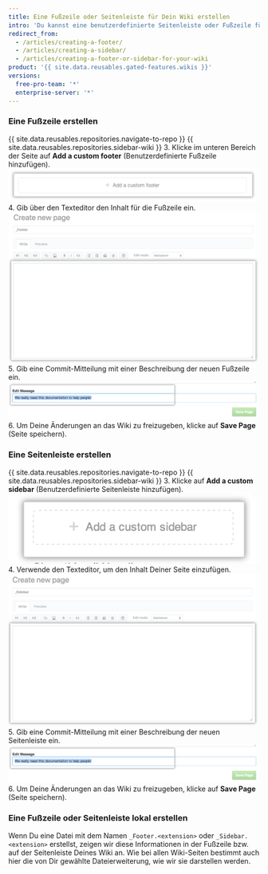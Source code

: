 ```yaml
---
title: Eine Fußzeile oder Seitenleiste für Dein Wiki erstellen
intro: 'Du kannst eine benutzerdefinierte Seitenleiste oder Fußzeile für Dein Wiki erstellen, um zusätzliche kontextbezogene Informationen für die Leser bereitzustellen.'
redirect_from:
  - /articles/creating-a-footer/
  - /articles/creating-a-sidebar/
  - /articles/creating-a-footer-or-sidebar-for-your-wiki
product: '{{ site.data.reusables.gated-features.wikis }}'
versions:
  free-pro-team: '*'
  enterprise-server: '*'
---
```


### Eine Fußzeile erstellen

{{ site.data.reusables.repositories.navigate-to-repo }}
{{ site.data.reusables.repositories.sidebar-wiki }}
3. Klicke im unteren Bereich der Seite auf **Add a custom footer** (Benutzerdefinierte Fußzeile hinzufügen). ![Abschnitt zum Hinzufügen einer Wiki-Fußzeile](/assets/images/help/wiki/wiki_add_footer.png)
4. Gib über den Texteditor den Inhalt für die Fußzeile ein. ![Wiki-WYSIWYG](/assets/images/help/wiki/wiki-footer.png)
5. Gib eine Commit-Mitteilung mit einer Beschreibung der neuen Fußzeile ein. ![Wiki-Commit-Mitteilung](/assets/images/help/wiki/wiki_commit_message.png)
6. Um Deine Änderungen an das Wiki zu freizugeben, klicke auf **Save Page** (Seite speichern).

### Eine Seitenleiste erstellen

{{ site.data.reusables.repositories.navigate-to-repo }}
{{ site.data.reusables.repositories.sidebar-wiki }}
3. Klicke auf **Add a custom sidebar** (Benutzerdefinierte Seitenleiste hinzufügen). ![Abschnitt zum Hinzufügen einer Wiki-Seitenleiste](/assets/images/help/wiki/wiki_add_sidebar.png)
4. Verwende den Texteditor, um den Inhalt Deiner Seite einzufügen. ![Wiki-WYSIWYG](/assets/images/help/wiki/wiki-sidebar.png)
5. Gib eine Commit-Mitteilung mit einer Beschreibung der neuen Seitenleiste ein. ![Wiki-Commit-Mitteilung](/assets/images/help/wiki/wiki_commit_message.png)
6. Um Deine Änderungen an das Wiki zu freizugeben, klicke auf **Save Page** (Seite speichern).

### Eine Fußzeile oder Seitenleiste lokal erstellen

Wenn Du eine Datei mit dem Namen `_Footer.<extension>` oder `_Sidebar.<extension>` erstellst, zeigen wir diese Informationen in der Fußzeile bzw. auf der Seitenleiste Deines Wiki an. Wie bei allen Wiki-Seiten bestimmt auch hier die von Dir gewählte Dateierweiterung, wie wir sie darstellen werden.
